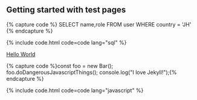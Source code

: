 ## Getting started with test pages

{% capture code %}
 SELECT name,role FROM user
 WHERE country = 'JH'
{% endcapture %}

{% include code.html code=code lang="sql" %}

[Hello World](/hello.md)


{% capture code %}const foo = new Bar();
foo.doDangerousJavascriptThings();
console.log("I love Jekyll!");{% endcapture %}

{% include code.html code=code lang="javascript" %}

